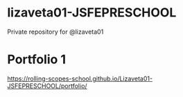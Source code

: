 # lizaveta01-JSFEPRESCHOOL
Private repository for @lizaveta01

# Portfolio 1
https://rolling-scopes-school.github.io/Lizaveta01-JSFEPRESCHOOL/portfolio/
